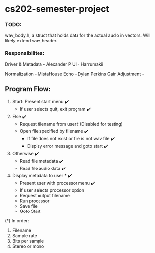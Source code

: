# cs202-semester-project

### TODO:
wav_body.h, a struct that holds data for the actual audio in vectors. Will likely extend wav_header.


### Responsibilites:
Driver & Metadata - Alexander P
UI - Harrumakii

Normalization - MistaHouse
Echo - Dylan Perkins
Gain Adjustment - 


## Program Flow:
   1. Start: Present start menu ✔️
      - If user selects quit, exit program ✔️
   2. Else ✔️
      - Request filename from user ❗ (Disabled for testing)
      - Open file specified by filename ✔️
        - If file does not exist or file is not wav file ✔️
        - Display error message and goto start ✔️
   3. Otherwise ✔️
      - Read file metadata ✔️
      - Read file audio data ✔️
   4. Display metadata to user * ✔️
      - Present user with processor menu ✔️
      - If user selects processor option
      - Request output filename
      - Run processor
      - Save file
      - Goto Start

(*) In order:
1. Filename
2. Sample rate
3. Bits per sample
4. Stereo or mono